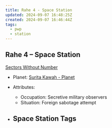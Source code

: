 ```yaml
---
title: Rahe 4 - Space Station
updated: 2024-09-07 16:48:25Z
created: 2024-09-07 16:46:44Z
tags:
  - pwp
  - station
---
```


## Rahe 4 &ndash; Space Station

[Sectors Without Number](https://sectorswithoutnumber.com/sector/bfDcBzTtgpeyLUfwzjio/spaceStation/msmr3tVyv576bsNtBmDF)

- Planet: [Surita Kawah - Planet](../../../Gaming/StarsWithoutNumber/PiratesWithoutPlunder/Surita%20Kawah%20-%20Planet.md)

- Attributes:
   -   Occupation: Secretive military observers
   -   Situation: Foreign sabotage attempt

- Space Station Tags
	-  

